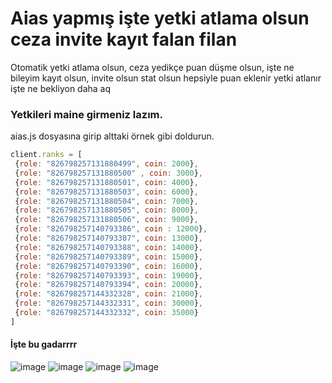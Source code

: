 # Aias yapmış işte yetki atlama olsun ceza invite kayıt falan filan 

Otomatik yetki atlama olsun, ceza yedikçe puan düşme olsun, işte ne bileyim kayıt olsun, invite olsun stat olsun hepsiyle puan eklenir yetki atlanır işte ne bekliyon daha aq

### Yetkileri maine girmeniz lazım.
aias.js dosyasına girip alttaki örnek gibi doldurun.

```javascript
client.ranks = [
 {role: "826798257131880499", coin: 2000},
 {role: "826798257131880500" , coin: 3000},
 {role: "826798257131880501", coin: 4000},
 {role: "826798257131880503", coin: 6000},
 {role: "826798257131880504", coin: 7000},
 {role: "826798257131880505", coin: 8000},
 {role: "826798257131880506", coin: 9000},
 {role: "826798257140793386", coin : 12000},
 {role: "826798257140793387", coin: 13000},
 {role: "826798257140793388", coin: 14000},
 {role: "826798257140793389", coin: 15000},
 {role: "826798257140793390", coin: 16000},
 {role: "826798257140793393", coin: 19000},
 {role: "826798257140793394", coin: 20000},
 {role: "826798257144332328", coin: 21000},
 {role: "826798257144332331", coin: 30000},
 {role: "826798257144332332", coin: 35000}
]
 ```

#### İşte bu gadarrrr



![image](https://media.discordapp.net/attachments/815573100175032330/828257271325655110/unknown.png?width=558&height=473)
![image](https://cdn.discordapp.com/attachments/815573100175032330/828257431174905896/unknown.png)
![image](https://cdn.discordapp.com/attachments/815573100175032330/828257492052082728/unknown.png)
![image](https://cdn.discordapp.com/attachments/815573100175032330/828257622930751528/unknown.png)
